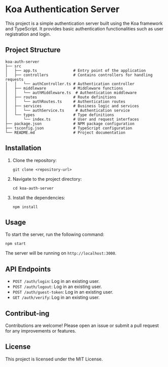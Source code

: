 # Koa Authentication Server

This project is a simple authentication server built using the Koa framework and TypeScript. It provides basic authentication functionalities such as user registration and login.

## Project Structure

```
koa-auth-server
├── src
│   ├── app.ts                # Entry point of the application
│   ├── controllers           # Contains controllers for handling requests
│   │   └── authController.ts # Authentication controller
│   ├── middleware            # Middleware functions
│   │   └── authMiddleware.ts  # Authentication middleware
│   ├── routes                # Route definitions
│   │   └── authRoutes.ts     # Authentication routes
│   ├── services              # Business logic and services
│   │   └── authService.ts     # Authentication service
│   └── types                 # Type definitions
│       └── index.ts          # User and request interfaces
├── package.json              # NPM package configuration
├── tsconfig.json             # TypeScript configuration
└── README.md                 # Project documentation
```

## Installation

1. Clone the repository:
   ```
   git clone <repository-url>
   ```

2. Navigate to the project directory:
   ```
   cd koa-auth-server
   ```

3. Install the dependencies:
   ```
   npm install
   ```

## Usage

To start the server, run the following command:

```
npm start
```

The server will be running on `http://localhost:3000`.

## API Endpoints

- `POST /auth/login`: Log in an existing user.
- `POST /auth/logout`: Log in an existing user.
- `POST /auth/guest-token`: Log in an existing user.
- `GET /auth/verify`: Log in an existing user.

## Contribut-ing

Contributions are welcome! Please open an issue or submit a pull request for any improvements or features.

## License

This project is licensed under the MIT License.